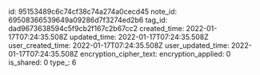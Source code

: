 id: 95153489c6c74cf38c74a274a0cecd45
note_id: 69508366539649a09286d7f3274ed2b6
tag_id: dad9673638594c5f9cb2f167c2b67cc2
created_time: 2022-01-17T07:24:35.508Z
updated_time: 2022-01-17T07:24:35.508Z
user_created_time: 2022-01-17T07:24:35.508Z
user_updated_time: 2022-01-17T07:24:35.508Z
encryption_cipher_text: 
encryption_applied: 0
is_shared: 0
type_: 6